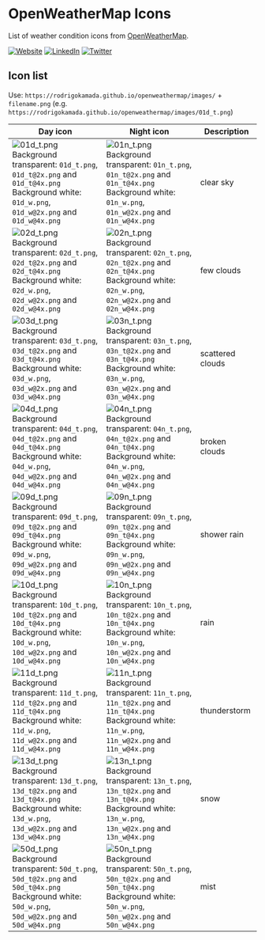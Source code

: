 # OpenWeatherMap Icons

List of weather condition icons from [OpenWeatherMap](https://openweathermap.org/weather-conditions).



[![Website](https://shields.braskam.com/v1/shields?name=website&format=rectangle&size=small)](https://rodrigo.kamada.com.br)
[![LinkedIn](https://shields.braskam.com/v1/shields?name=linkedin&format=rectangle&size=small)](https://www.linkedin.com/in/rodrigokamada)
[![Twitter](https://shields.braskam.com/v1/shields?name=twitter&format=rectangle&size=small&socialAccount=rodrigokamada)](https://twitter.com/rodrigokamada)



## Icon list


Use:
`https://rodrigokamada.github.io/openweathermap/images/` + `filename.png`
(e.g. `https://rodrigokamada.github.io/openweathermap/images/01d_t.png`)


| Day icon | Night icon  | Description |
| --- | --- | --- |
| ![01d_t.png](https://rodrigokamada.github.io/openweathermap/images/01d_t.png)<br />Background transparent: `01d_t.png`, `01d_t@2x.png` and `01d_t@4x.png`<br />Background white: `01d_w.png`, `01d_w@2x.png` and `01d_w@4x.png` | ![01n_t.png](https://rodrigokamada.github.io/openweathermap/images/01n_t.png)<br />Background transparent: `01n_t.png`, `01n_t@2x.png` and `01n_t@4x.png`<br />Background white: `01n_w.png`, `01n_w@2x.png` and `01n_w@4x.png` | clear sky |
| ![02d_t.png](https://rodrigokamada.github.io/openweathermap/images/02d_t.png)<br />Background transparent: `02d_t.png`, `02d_t@2x.png` and `02d_t@4x.png`<br />Background white: `02d_w.png`, `02d_w@2x.png` and `02d_w@4x.png` | ![02n_t.png](https://rodrigokamada.github.io/openweathermap/images/02n_t.png)<br />Background transparent: `02n_t.png`, `02n_t@2x.png` and `02n_t@4x.png`<br />Background white: `02n_w.png`, `02n_w@2x.png` and `02n_w@4x.png` | few clouds |
| ![03d_t.png](https://rodrigokamada.github.io/openweathermap/images/03d_t.png)<br />Background transparent: `03d_t.png`, `03d_t@2x.png` and `03d_t@4x.png`<br />Background white: `03d_w.png`, `03d_w@2x.png` and `03d_w@4x.png` | ![03n_t.png](https://rodrigokamada.github.io/openweathermap/images/03n_t.png)<br />Background transparent: `03n_t.png`, `03n_t@2x.png` and `03n_t@4x.png`<br />Background white: `03n_w.png`, `03n_w@2x.png` and `03n_w@4x.png` | scattered clouds |
| ![04d_t.png](https://rodrigokamada.github.io/openweathermap/images/04d_t.png)<br />Background transparent: `04d_t.png`, `04d_t@2x.png` and `04d_t@4x.png`<br />Background white: `04d_w.png`, `04d_w@2x.png` and `04d_w@4x.png` | ![04n_t.png](https://rodrigokamada.github.io/openweathermap/images/04n_t.png)<br />Background transparent: `04n_t.png`, `04n_t@2x.png` and `04n_t@4x.png`<br />Background white: `04n_w.png`, `04n_w@2x.png` and `04n_w@4x.png` | broken clouds |
| ![09d_t.png](https://rodrigokamada.github.io/openweathermap/images/09d_t.png)<br />Background transparent: `09d_t.png`, `09d_t@2x.png` and `09d_t@4x.png`<br />Background white: `09d_w.png`, `09d_w@2x.png` and `09d_w@4x.png` | ![09n_t.png](https://rodrigokamada.github.io/openweathermap/images/09n_t.png)<br />Background transparent: `09n_t.png`, `09n_t@2x.png` and `09n_t@4x.png`<br />Background white: `09n_w.png`, `09n_w@2x.png` and `09n_w@4x.png` | shower rain |
| ![10d_t.png](https://rodrigokamada.github.io/openweathermap/images/10d_t.png)<br />Background transparent: `10d_t.png`, `10d_t@2x.png` and `10d_t@4x.png`<br />Background white: `10d_w.png`, `10d_w@2x.png` and `10d_w@4x.png` | ![10n_t.png](https://rodrigokamada.github.io/openweathermap/images/10n_t.png)<br />Background transparent: `10n_t.png`, `10n_t@2x.png` and `10n_t@4x.png`<br />Background white: `10n_w.png`, `10n_w@2x.png` and `10n_w@4x.png` | rain |
| ![11d_t.png](https://rodrigokamada.github.io/openweathermap/images/11d_t.png)<br />Background transparent: `11d_t.png`, `11d_t@2x.png` and `11d_t@4x.png`<br />Background white: `11d_w.png`, `11d_w@2x.png` and `11d_w@4x.png` | ![11n_t.png](https://rodrigokamada.github.io/openweathermap/images/11n_t.png)<br />Background transparent: `11n_t.png`, `11n_t@2x.png` and `11n_t@4x.png`<br />Background white: `11n_w.png`, `11n_w@2x.png` and `11n_w@4x.png` | thunderstorm |
| ![13d_t.png](https://rodrigokamada.github.io/openweathermap/images/13d_t.png)<br />Background transparent: `13d_t.png`, `13d_t@2x.png` and `13d_t@4x.png`<br />Background white: `13d_w.png`, `13d_w@2x.png` and `13d_w@4x.png` | ![13n_t.png](https://rodrigokamada.github.io/openweathermap/images/13n_t.png)<br />Background transparent: `13n_t.png`, `13n_t@2x.png` and `13n_t@4x.png`<br />Background white: `13n_w.png`, `13n_w@2x.png` and `13n_w@4x.png` | snow |
| ![50d_t.png](https://rodrigokamada.github.io/openweathermap/images/50d_t.png)<br />Background transparent: `50d_t.png`, `50d_t@2x.png` and `50d_t@4x.png`<br />Background white: `50d_w.png`, `50d_w@2x.png` and `50d_w@4x.png` | ![50n_t.png](https://rodrigokamada.github.io/openweathermap/images/50n_t.png)<br />Background transparent: `50n_t.png`, `50n_t@2x.png` and `50n_t@4x.png`<br />Background white: `50n_w.png`, `50n_w@2x.png` and `50n_w@4x.png` | mist |
